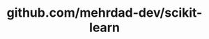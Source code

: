 ---
layout: post
title: github.com/mehrdad-dev/scikit-learn
categories: link
tags: [انگلیسی, برنامه‌نویسی]
---